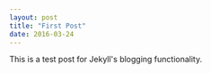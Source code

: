 ```yaml
---
layout: post
title: "First Post"
date: 2016-03-24
---
```

This is a test post for Jekyll's blogging functionality.
